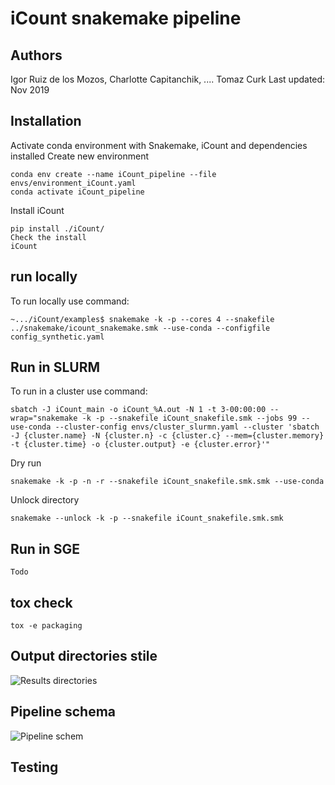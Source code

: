 # iCount snakemake pipeline

## Authors 

Igor Ruiz de los Mozos, Charlotte Capitanchik, .... Tomaz Curk
Last updated: Nov 2019


## Installation

Activate conda environment with Snakemake, iCount and dependencies installed
Create new environment
```
conda env create --name iCount_pipeline --file envs/environment_iCount.yaml
conda activate iCount_pipeline
```

Install iCount 
```
pip install ./iCount/
Check the install
iCount
```

## run locally
To run locally use command:
```
~.../iCount/examples$ snakemake -k -p --cores 4 --snakefile ../snakemake/icount_snakemake.smk --use-conda --configfile config_synthetic.yaml 
```

## Run in SLURM

To run in a cluster use command:
```
sbatch -J iCount_main -o iCount_%A.out -N 1 -t 3-00:00:00 --wrap="snakemake -k -p --snakefile iCount_snakefile.smk --jobs 99 --use-conda --cluster-config envs/cluster_slurmn.yaml --cluster 'sbatch -J {cluster.name} -N {cluster.n} -c {cluster.c} --mem={cluster.memory} -t {cluster.time} -o {cluster.output} -e {cluster.error}'"
```

Dry run
```
snakemake -k -p -n -r --snakefile iCount_snakefile.smk.smk --use-conda
```
Unlock directory
```
snakemake --unlock -k -p --snakefile iCount_snakefile.smk.smk
```

## Run in SGE
```
Todo
```

## tox check

```
tox -e packaging
```

## Output directories stile

![Results directories](data/tree_output.png)

## Pipeline schema

![Pipeline schem](data/workflow.png)

## Testing

